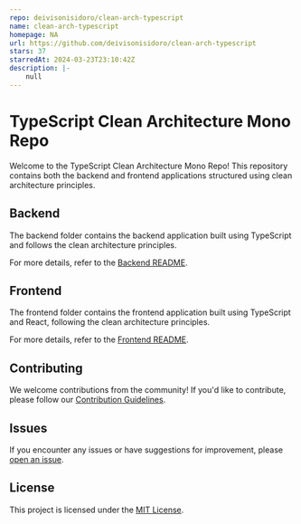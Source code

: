 ```yaml
---
repo: deivisonisidoro/clean-arch-typescript
name: clean-arch-typescript
homepage: NA
url: https://github.com/deivisonisidoro/clean-arch-typescript
stars: 37
starredAt: 2024-03-23T23:10:42Z
description: |-
    null
---
```


# TypeScript Clean Architecture Mono Repo

Welcome to the TypeScript Clean Architecture Mono Repo! This repository contains both the backend and frontend applications structured using clean architecture principles.

## Backend

The backend folder contains the backend application built using TypeScript and follows the clean architecture principles.

For more details, refer to the [Backend README](backend/README.md).

## Frontend

The frontend folder contains the frontend application built using TypeScript and React, following the clean architecture principles.

For more details, refer to the [Frontend README](frontend/README.md).

## Contributing

We welcome contributions from the community! If you'd like to contribute, please follow our [Contribution Guidelines](CONTRIBUTING.md).

## Issues

If you encounter any issues or have suggestions for improvement, please [open an issue](https://github.com/your-username/typescript_clean_arch/issues).

## License

This project is licensed under the [MIT License](LICENSE).

